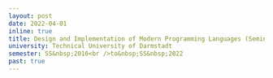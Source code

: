 ```yaml
---
layout: post
date: 2022-04-01
inline: true
title: Design and Implementation of Modern Programming Languages (Seminar)
university: Technical University of Darmstadt
semester: SS&nbsp;2016<br />to&nbsp;SS&nbsp;2022
past: true
---
```

